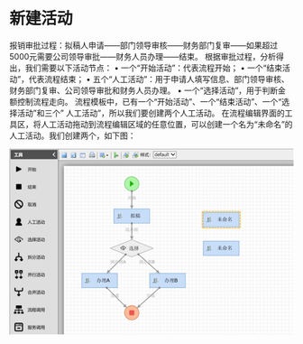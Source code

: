 # 新建活动

报销审批过程：拟稿人申请——部门领导审核——财务部门复审——如果超过5000元需要公司领导审批——财务人员办理——结束。 根据审批过程，分析得出，我们需要以下活动节点： • 一个“开始活动”：代表流程开始； • 一个“结束活动”，代表流程结束； • 五个“人工活动”：用于申请人填写信息、部门领导审核、财务部门复审、公司领导审批和财务人员办理。 • 一个“选择活动”，用于判断金额控制流程走向。 流程模板中，已有一个“开始活动”、一个“结束活动”、一个“选择活动”和三个” 人工活动”，所以我们要创建两个人工活动。 在流程编辑界面的工具区，将人工活动拖动到流程编辑区域的任意位置，可以创建一个名为“未命名”的人工活动。我们创建两个，如下图：

![](../../.gitbook/assets/image%20%2886%29.png)



